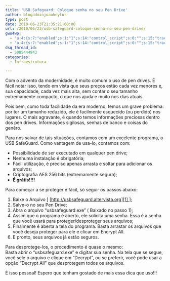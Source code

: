 ```yaml
---
title: 'USB Safeguard: Coloque senha no seu Pen Drive'
author: blogadminjoaoheytor
type: post
date: 2010-06-23T21:35:21+00:00
url: /2010/06/23/usb-safeguard-coloque-senha-no-seu-pen-drive/
gwo4wp:
  - 'a:4:{s:7:"enabled";s:1:"1";s:14:"control_script";s:0:"";s:15:"tracking_script";s:0:"";s:17:"conversion_script";s:0:"";}'
  - 'a:4:{s:7:"enabled";s:1:"1";s:14:"control_script";s:0:"";s:15:"tracking_script";s:0:"";s:17:"conversion_script";s:0:"";}'
dsq_thread_id:
  - 5085444943
categories:
  - Infraestrutura

---
```

Com o advento da modernidade, é muito comum o uso de pen drives. É fácil notar isso, tendo em vista que seus preços estão cada vez menores e, sua capacidade, cada vez mais alta, sem contar o seu tamanho extremamente compacto, o que nos ajuda e muito nos dias atuais.

Pois bem, como toda facilidade da era moderno, temos um grave problema: por ter um tamanho reduzido, ele é facilmente esquecido (ou perdido) nos lugares. O mais agravante, é quando temos informações preciosas dentro dos pen drives. Informações sigilosas, senhas de banco e coisas do genêro.

Para nos salvar de tais situações, contamos com um excelente programa, o USB SafeGuard. Como vantagem de usa-lo, contamos com:

  * Possibilidade de ser executado em qualquer pen drive;
  * Nenhuma instalação é obrigatória;
  * Fácil utilização, é preciso apenas arrasta e soltar para adicionar os arquivos;
  * Criptografia AES 256 bits (extremamente segura);
  * **É grátis!!!!**

Para começar a se proteger é fácil, só seguir os passos abaixo:

1. Baixe o Arquivo [ [http://usbsafeguard.altervista.org][1] ];  
2. Salve-o no seu Pen Drive;  
3. Abra o arquivo &#8220;usbsafeguard.exe&#8221; ( Baixado no passo 1);  
4. Assim que o programa é aberto, ele solicita uma senha. Essa é a senha que você usará para proteger/desproteger seus arquivos;  
5. Finalmente é aberta a tela do programa. Basta arrastar os arquivos que você deseja proteger para ele e clicar em Encrypt All.  
6. E pronto, seus arquivos já estão seguros.

Para desprotege-los, o procedimento é quase o mesmo:  
Basta abrir o &#8220;usbsafeguard.exe&#8221; e digitar sua senha. Na tela que se segue, você sele o arquivo e clique em &#8220;Decrypt&#8221;, ou se preferir, você pode usar a opção &#8220;Decrypt All&#8221; que desprotegem todos os arquivos.

É isso pessoal! Espero que tenham gostado de mais essa dica que uso!!!

 [1]: http://usbsafeguard.altervista.org/index.html